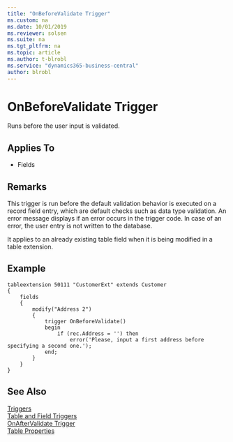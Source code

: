 ```yaml
---
title: "OnBeforeValidate Trigger"
ms.custom: na
ms.date: 10/01/2019
ms.reviewer: solsen
ms.suite: na
ms.tgt_pltfrm: na
ms.topic: article
ms.author: t-blrobl
ms.service: "dynamics365-business-central"
author: blrobl
---
```


# OnBeforeValidate Trigger
Runs before the user input is validated. 

## Applies To  
- Fields  
  
## Remarks  
This trigger is run before the default validation behavior is executed on a record field entry, which are default checks such as data type validation. An error message displays if an error occurs in the trigger code. In case of an error, the user entry is not written to the database.  

It applies to an already existing table field when it is being modified in a table extension. 

## Example

```
tableextension 50111 "CustomerExt" extends Customer
{
    fields
    {
        modify("Address 2")
        {
            trigger OnBeforeValidate()
            begin
                if (rec.Address = '') then
                    error('Please, input a first address before specifying a second one.');
            end;
        }
    }
}

```

## See Also  
 [Triggers](devenv-triggers.md)  
 [Table and Field Triggers](devenv-table-and-field-triggers.md)  
 [OnAfterValidate Trigger](devenv-onaftervalidate-fields-trigger.md)  
 [Table Properties](../properties/devenv-table-properties.md)    
